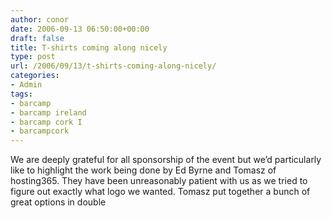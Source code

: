 ```yaml
---
author: conor
date: 2006-09-13 06:50:00+00:00
draft: false
title: T-shirts coming along nicely
type: post
url: /2006/09/13/t-shirts-coming-along-nicely/
categories:
- Admin
tags:
- barcamp
- barcamp ireland
- barcamp cork I
- barcampcork
---
```


We are deeply grateful for all sponsorship of the event but we’d particularly like to highlight the work being done by Ed Byrne and Tomasz of hosting365. They have been unreasonably patient with us as we tried to figure out exactly what logo we wanted. Tomasz put together a bunch of great options in double 
